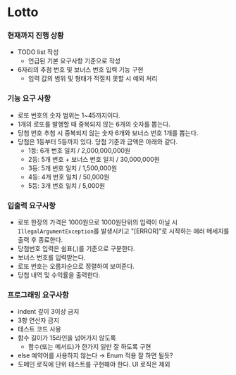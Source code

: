 # Lotto
### 현재까지 진행 상황
* TODO list 작성
  * 언급된 기본 요구사항 기준으로 작성
* 6자리의 추첨 번호 및 보너스 번호 입력 기능 구현
  * 입력 값의 범위 및 형태가 적절치 못할 시 예외 처리

### 기능 요구 사항
- 로또 번호의 숫자 범위는 1~45까지이다.
- 1개의 로또를 발행할 때 중복되지 않는 6개의 숫자를 뽑는다.
- 당첨 번호 추첨 시 중복되지 않는 숫자 6개와 보너스 번호 1개를 뽑는다.
- 당첨은 1등부터 5등까지 있다. 당첨 기준과 금액은 아래와 같다.
    - 1등: 6개 번호 일치 / 2,000,000,000원
    - 2등: 5개 번호 + 보너스 번호 일치 / 30,000,000원
    - 3등: 5개 번호 일치 / 1,500,000원
    - 4등: 4개 번호 일치 / 50,000원
    - 5등: 3개 번호 일치 / 5,000원

### 입출력 요구사항
* 로또 한장의 가격은 1000원으로 1000원단위의 입력이 아닐 시  `IllegalArgumentException`를 발생시키고 "[ERROR]"로 시작하는 에러 메세지를 출력 후 종료한다.
* 당첨번호 입력은 쉼표(,)를 기준으로 구분한다.
* 보너스 번호를 입력받는다.
* 로또 번호는 오름차순으로 정렬하여 보여준다.
* 당첨 내역 및 수익률을 출력한다.

### 프로그래밍 요구사항
+ indent 깊이 3이상 금지
+ 3항 연산자 금지
+ 테스트 코드 사용
+ 함수 길이가 15라인을 넘어가지 않도록
  + 함수(또는 메서드)가 한가지 일만 잘 하도록 구현
+ else 예약어를 사용하지 않는다 → Enum 적용 잘 하면 될듯?
+ 도메인 로직에 단위 테스트를 구현해야 한다. UI 로직은 제외
